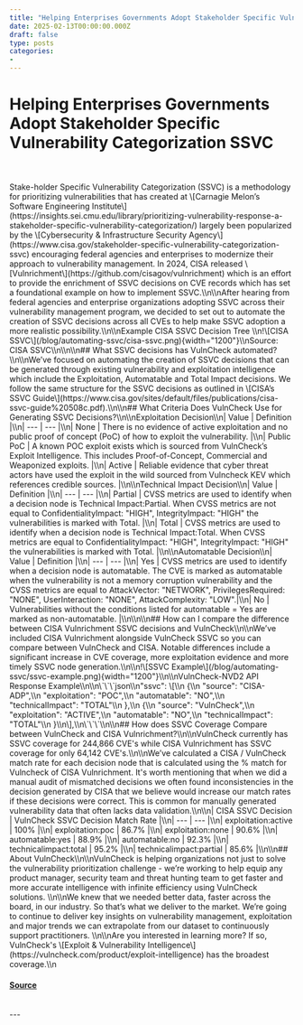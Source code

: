 ```yaml
---
title: "Helping Enterprises Governments Adopt Stakeholder Specific Vulnerability Categorization SSVC"
date: 2025-02-13T00:00:00.000Z
draft: false
type: posts
categories: 
- 
---
```

# Helping Enterprises Governments Adopt Stakeholder Specific Vulnerability Categorization SSVC

<br/>

<br/>
Stake-holder Specific Vulnerability Categorization (SSVC) is a methodology for prioritizing vulnerabilities that has created at \[Carnagie Melon’s Software Engineering Institute\](https://insights.sei.cmu.edu/library/prioritizing-vulnerability-response-a-stakeholder-specific-vulnerability-categorization/) largely been popularized by the \[Cybersecurity & Infrastructure Security Agency\](https://www.cisa.gov/stakeholder-specific-vulnerability-categorization-ssvc) encouraging federal agencies and enterprises to modernize their approach to vulnerability management. In 2024, CISA released \[Vulnrichment\](https://github.com/cisagov/vulnrichment) which is an effort to provide the enrichment of SSVC decisions on CVE records which has set a foundational example on how to implement SSVC.\\n\\nAfter hearing from federal agencies and enterprise organizations adopting SSVC across their vulnerability management program, we decided to set out to automate the creation of SSVC decisions across all CVEs to help make SSVC adoption a more realistic possibility.\\n\\nExample CISA SSVC Decision Tree \\n!\[CISA SSVC\](/blog/automating-ssvc/cisa-ssvc.png){width="1200"}\\nSource: CISA SSVC\\n\\n\\n## What SSVC decisions has VulnCheck automated?\\n\\nWe’ve focused on automating the creation of SSVC decisions that can be generated through existing vulnerability and exploitation intelligence which include the Exploitation, Automatable and Total Impact decisions. We follow the same structure for the SSVC decisions as outlined in \[CISA’s SSVC Guide\](https://www.cisa.gov/sites/default/files/publications/cisa-ssvc-guide%20508c.pdf).\\n\\n## What Criteria Does VulnCheck Use for Generating SSVC Decisions?\\n\\nExploitation Decision\\n| Value | Definition |\\n| --- | --- |\\n| None | There is no evidence of active exploitation and no public proof of concept (PoC) of how to exploit the vulnerability. |\\n| Public PoC | A known POC exploit exists which is sourced from VulnCheck’s Exploit Intelligence. This includes Proof-of-Concept, Commercial and Weaponized exploits. |\\n| Active | Reliable evidence that cyber threat actors have used the exploit in the wild sourced from Vulncheck KEV which references credible sources. |\\n\\nTechnical Impact Decision\\n| Value | Definition |\\n| --- | --- |\\n| Partial | CVSS metrics are used to identify when a decision node is Technical Impact:Partial. When CVSS metrics are not equal to ConfidentialityImpact: "HIGH", IntegrityImpact: "HIGH" the vulnerabilities is marked with Total. |\\n| Total | CVSS metrics are used to identify when a decision node is Technical Impact:Total. When CVSS metrics are equal to ConfidentialityImpact: "HIGH", IntegrityImpact: "HIGH" the vulnerabilities is marked with Total. |\\n\\nAutomatable Decision\\n| Value | Definition |\\n| --- | --- |\\n| Yes | CVSS metrics are used to identify when a decision node is automatable. The CVE is marked as automatable when the vulnerability is not a memory corruption vulnerability and the CVSS metrics are equal to AttackVector: "NETWORK", PrivilegesRequired: "NONE", UserInteraction: "NONE", AttackComplexity: "LOW".|\\n| No | Vulnerabilities without the conditions listed for automatable = Yes are marked as non-automatable. |\\n\\n\\n## How can I compare the difference between CISA Vulnrichment SSVC decisions and VulnCheck\\n\\nWe’ve included CISA Vulnrichment alongside VulnCheck SSVC so you can compare between VulnCheck and CISA. Notable differences include a significant increase in CVE coverage, more exploitation evidence and more timely SSVC node generation.\\n\\n!\[SSVC Example\](/blog/automating-ssvc/ssvc-example.png){width="1200"}\\n\\nVulnCheck-NVD2 API Response Example\\n\\n\`\`\`json\\n"ssvc": \[\\n {\\n "source": "CISA-ADP",\\n "exploitation": "POC",\\n "automatable": "NO",\\n "technicalImpact": "TOTAL"\\n },\\n {\\n "source": "VulnCheck",\\n "exploitation": "ACTIVE",\\n "automatable": "NO",\\n "technicalImpact": "TOTAL"\\n }\\n\],\\n\`\`\`\\n\\n## How does SSVC Coverage Compare between VulnCheck and CISA Vulnrichment?\\n\\nVulnCheck currently has SSVC coverage for 244,866 CVE's while CISA Vulnrichment has SSVC coverage for only 64,142 CVE's.\\n\\nWe’ve calculated a CISA / VulnCheck match rate for each decision node that is calculated using the % match for Vulncheck of CISA Vulnrichment. It's worth mentioning that when we did a manual audit of mismatched decisions we often found inconsistencies in the decision generated by CISA that we believe would increase our match rates if these decisions were correct. This is common for manually generated vulnerability data that often lacks data validation.\\n\\n| CISA SSVC Decision | VulnCheck SSVC Decision Match Rate |\\n| --- | --- |\\n| exploitation:active | 100% |\\n| exploitation:poc | 86.7% |\\n| exploitation:none | 90.6% |\\n| automatable:yes | 88.9% |\\n| automatable:no | 92.3% |\\n| technicalimpact:total | 95.2% |\\n| technicalimpact:partial | 85.6% |\\n\\n## About VulnCheck\\n\\nVulnCheck is helping organizations not just to solve the vulnerability prioritization challenge - we’re working to help equip any product manager, security team and threat hunting team to get faster and more accurate intelligence with infinite efficiency using VulnCheck solutions. \\n\\nWe knew that we needed better data, faster across the board, in our industry. So that’s what we deliver to the market. We’re going to continue to deliver key insights on vulnerability management, exploitation and major trends we can extrapolate from our dataset to continuously support practitioners. \\n\\nAre you interested in learning more? If so, VulnCheck's \[Exploit & Vulnerability Intelligence\](https://vulncheck.com/product/exploit-intelligence) has the broadest coverage.\\n

#### [Source](https://vulncheck.com/blog/automating-ssvc)

<br/>
---
